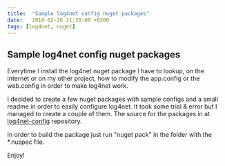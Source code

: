 ```yaml
---
title:  "Sample log4net config nuget packages"
date:   2018-02-26 21:30:00 +0200
tags: [log4net, nuget]
---
```

## Sample log4net config nuget packages
Everytime I install the log4net nuget package I have to lookup, on the internet or on my other project, how to modify the app.config or the web.config in order to make log4net work.

I decided to create a few nuget packages with sample configs and a small readme in order to easily configure log4net. It took some trial & error but I managed to create a couple of them. The source for the packages in at [log4net-config](https://github.com/davidelettieri/log4net-config) repository.

In order to build the package just run "nuget pack" in the folder with the *.nuspec file.

Enjoy!